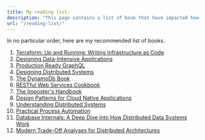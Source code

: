 ```yaml
---
title: My reading list.
description: "This page contains a list of book that have impacted how I write and think about code."
url: "/reading-list/"
---
```


In no particular order, here are my recommended list of books.

1) [Terraform: Up and Running: Writing Infrastructure as Code](https://a.co/d/j0150iK)
2) [Designing Data-Intensive Applications](https://a.co/d/4VLsmog)
3) [Production Ready GraphQL](https://book.productionreadygraphql.com/s)
4) [Designing Distributed Systems](https://a.co/d/4omRFjY)
5) [The DynamoDb Book](https://www.dynamodbbook.com/)
6) [RESTful Web Services Cookbook](https://a.co/d/e6vjoVL)
7) [The Imposter's Handbook](https://www.goodreads.com/book/show/31572054-the-imposter-s-handbook)
8) [Design Patterns for Cloud Native Applications](https://a.co/d/3iMA9s0)
9) [Understanding Distributed Systems](https://a.co/d/29Q6ge6)
10) [Practical Process Automation](https://a.co/d/1fWJ1hk)
11) [Database Internals: A Deep Dive into How Distributed Data Systems Work](https://a.co/d/gurauZX)
12) [Modern Trade-Off Analyses for Distributed Architectures](https://a.co/d/9xzwkX6)